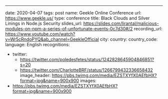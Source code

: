 ---
date: 2020-04-07
tags: post
name: Geekle Online Conference
url: https://www.geekle.us/
type: conference
title: Black Clouds and Silver Linings in Node.js Security
slides_url: https://slides.com/lirantal/malicious-modules-on-npm-a-series-of-unfortunate-events-0c7d30#/2
recording_url: https://www.youtube.com/watch?v=Wr5cRndoPYQ&ab_channel=GeekleOfficial
city: 
country: 
country_code: 
language: English
recognitions:
  - twitter:
    - https://twitter.com/poledesfetes/status/1242828645904846851?s=20
    - https://twitter.com/CharlotteBRF/status/1266799432336658432
image_header: https://pbs.twimg.com/media/EZSTXYfX0AEfbHX?format=jpg&name=900x900
images:
  - https://pbs.twimg.com/media/EZSTXYfX0AEfbHX?format=jpg&name=900x900
